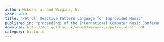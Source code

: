 ```yaml
---
author: McLean, A. and Wiggins, G.
year: 2010
title: "Petrol: Reactive Pattern Language for Improvised Music"
published_in: "proceedings of the International Computer Music Conference"
download: http://doc.gold.ac.uk/~ma503am/essays/petrol-draft.pdf
category: historic
---
```

